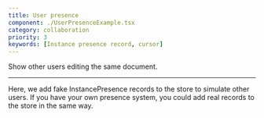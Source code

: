 ```yaml
---
title: User presence
component: ./UserPresenceExample.tsx
category: collaboration
priority: 3
keywords: [Instance presence record, cursor]
---
```


Show other users editing the same document.

---

Here, we add fake InstancePresence records to the store to simulate other users. If you have your own presence system, you could add real records to the store in the same way.
